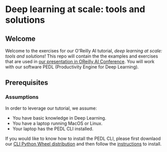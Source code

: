 # Deep learning at scale: tools and solutions

## Welcome

Welcome to the exercises for our O'Reilly AI tutorial, *deep learning at scale: tools and solutions*! This repo will contain the the examples and exercises that are used in [our presentation in OReilly AI Conference](https://conferences.oreilly.com/artificial-intelligence/ai-ca/public/schedule/detail/77041). You will work with our software PEDL (Productivity Engine for Deep Learning).

## Prerequisites

### Assumptions

In order to leverage our tutorial, we assume:

- You have basic knowledge in Deep Learning.
- You have a laptop running MacOS or Linux.
- Your laptop has the PEDL CLI installed. 

If you would like to know how to install the PEDL CLI, please first downlaod our [CLI Python Wheel distribution]() and then follow the [instructions](https://docs.determined.ai/latest/install-cli.html) to install.

